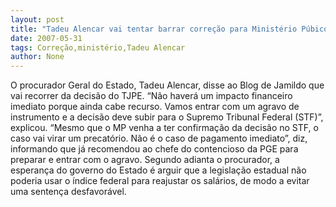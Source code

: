 ```yaml
---
layout: post
title: "Tadeu Alencar vai tentar barrar correção para Ministério Púbico no STF"
date: 2007-05-31
tags: Correção,ministério,Tadeu Alencar
author: None
---
```

O procurador Geral do Estado, Tadeu Alencar, disse ao Blog de Jamildo que vai recorrer da decis&atilde;o do TJPE.
&ldquo;N&atilde;o haver&aacute; um impacto financeiro imediato porque ainda cabe recurso. Vamos entrar com um agravo de instrumento e a decis&atilde;o deve subir para o Supremo Tribunal Federal (STF)&rdquo;, explicou.
&ldquo;Mesmo que o MP venha a ter confirma&ccedil;&atilde;o da decis&atilde;o no STF, o caso vai virar um precat&oacute;rio. N&atilde;o &eacute; o caso de pagamento imediato&rdquo;, diz, informando que j&aacute; recomendou ao chefe do contencioso da PGE para preparar e entrar com o agravo.
Segundo adianta o procurador, a esperan&ccedil;a do governo do Estado &eacute; arguir que a legisla&ccedil;&atilde;o estadual n&atilde;o poderia usar o &iacute;ndice federal para reajustar os sal&aacute;rios, de modo a evitar uma senten&ccedil;a desfavor&aacute;vel. 
